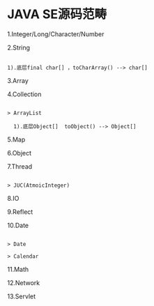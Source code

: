 # JAVA SE源码范畴

1.Integer/Long/Character/Number

2.String

```

1).底层final char[] ，toCharArray() --> char[]

```

3.Array

4.Collection

```

> ArrayList
  
  1).底层Object[]  toObject() --> Object[]

```

5.Map

6.Object

7.Thread

```

> JUC(AtmoicInteger)

```

8.IO

9.Reflect

10.Date

```

> Date
  
> Calendar

```

11.Math

12.Network

13.Servlet


